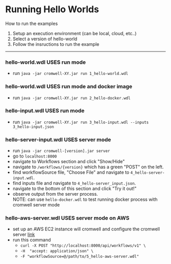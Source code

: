 # Running Hello Worlds

How to run the examples
1. Setup an execution environment (can be local, cloud, etc..)
2. Select a version of hello-world
3. Follow the insructions to run the example

---
### hello-world.wdl USES run mode
- run `java -jar cromwell-XY.jar run 1_hello-world.wdl`

### hello-world.wdl USES run mode and docker image
- run `java -jar cromwell-XY.jar run 2_hello-docker.wdl`

### hello-input.wdl USES run mode
- run `java -jar cromwell-XY.jar run 3_hello-input.wdl --inputs 3_hello-input.json`

### hello-server-input.wdl USES server mode
- run `java -jar cromwell-[version].jar server` 
- go to `localhost:8000`
- navigate to Workflows section and click "Show/Hide"
- navigate to `/workflows/{version}` which has a green "POST" on the left.
- find workflowSource file, "Choose File" and navigate to `4_hello-server-input.wdl`.
- find inputs file and navigate to `4_hello-server_input.json`.
- navigate to the bottom of this section and click "Try it out!"
- observe output from the server process.  
NOTE: can use `hello-docker.wdl` to test running docker process with cromwell server mode

### hello-aws-server.wdl USES server mode on AWS
- set up an AWS EC2 instance will cromwell and configure the cromwell server [link](https://docs.opendata.aws/genomics-workflows/orchestration/cromwell/cromwell-examples/) 
- run this command 
    - `curl -X POST "http://localhost:8000/api/workflows/v1" \`  
    - `-H  "accept: application/json" \`
    - `-F "workflowSource=@/path/to/5_hello-aws-server.wdl"`
